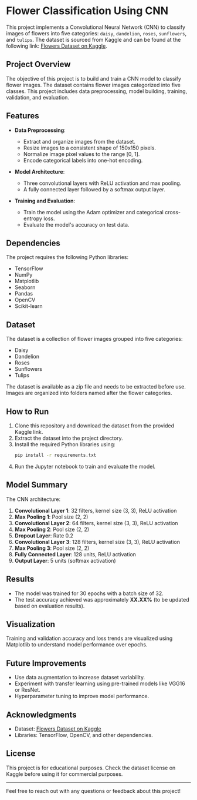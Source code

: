 # Flower Classification Using CNN

This project implements a Convolutional Neural Network (CNN) to classify images of flowers into five categories: `daisy`, `dandelion`, `roses`, `sunflowers`, and `tulips`. The dataset is sourced from Kaggle and can be found at the following link: [Flowers Dataset on Kaggle](https://www.kaggle.com/datasets/rahmasleam/flowers-dataset?select=flower_photos).

## Project Overview

The objective of this project is to build and train a CNN model to classify flower images. The dataset contains flower images categorized into five classes. This project includes data preprocessing, model building, training, validation, and evaluation.

## Features

- **Data Preprocessing**:
  - Extract and organize images from the dataset.
  - Resize images to a consistent shape of 150x150 pixels.
  - Normalize image pixel values to the range [0, 1].
  - Encode categorical labels into one-hot encoding.

- **Model Architecture**:
  - Three convolutional layers with ReLU activation and max pooling.
  - A fully connected layer followed by a softmax output layer.

- **Training and Evaluation**:
  - Train the model using the Adam optimizer and categorical cross-entropy loss.
  - Evaluate the model's accuracy on test data.

## Dependencies

The project requires the following Python libraries:

- TensorFlow
- NumPy
- Matplotlib
- Seaborn
- Pandas
- OpenCV
- Scikit-learn

## Dataset

The dataset is a collection of flower images grouped into five categories:

- Daisy
- Dandelion
- Roses
- Sunflowers
- Tulips

The dataset is available as a zip file and needs to be extracted before use. Images are organized into folders named after the flower categories.

## How to Run

1. Clone this repository and download the dataset from the provided Kaggle link.
2. Extract the dataset into the project directory.
3. Install the required Python libraries using:
   ```bash
   pip install -r requirements.txt
   ```
4. Run the Jupyter notebook to train and evaluate the model.

## Model Summary

The CNN architecture:

1. **Convolutional Layer 1**: 32 filters, kernel size (3, 3), ReLU activation
2. **Max Pooling 1**: Pool size (2, 2)
3. **Convolutional Layer 2**: 64 filters, kernel size (3, 3), ReLU activation
4. **Max Pooling 2**: Pool size (2, 2)
5. **Dropout Layer**: Rate 0.2
6. **Convolutional Layer 3**: 128 filters, kernel size (3, 3), ReLU activation
7. **Max Pooling 3**: Pool size (2, 2)
8. **Fully Connected Layer**: 128 units, ReLU activation
9. **Output Layer**: 5 units (softmax activation)

## Results

- The model was trained for 30 epochs with a batch size of 32.
- The test accuracy achieved was approximately **XX.XX%** (to be updated based on evaluation results).

## Visualization

Training and validation accuracy and loss trends are visualized using Matplotlib to understand model performance over epochs.

## Future Improvements

- Use data augmentation to increase dataset variability.
- Experiment with transfer learning using pre-trained models like VGG16 or ResNet.
- Hyperparameter tuning to improve model performance.

## Acknowledgments

- Dataset: [Flowers Dataset on Kaggle](https://www.kaggle.com/datasets/rahmasleam/flowers-dataset?select=flower_photos)
- Libraries: TensorFlow, OpenCV, and other dependencies.

## License

This project is for educational purposes. Check the dataset license on Kaggle before using it for commercial purposes.

---

Feel free to reach out with any questions or feedback about this project!

